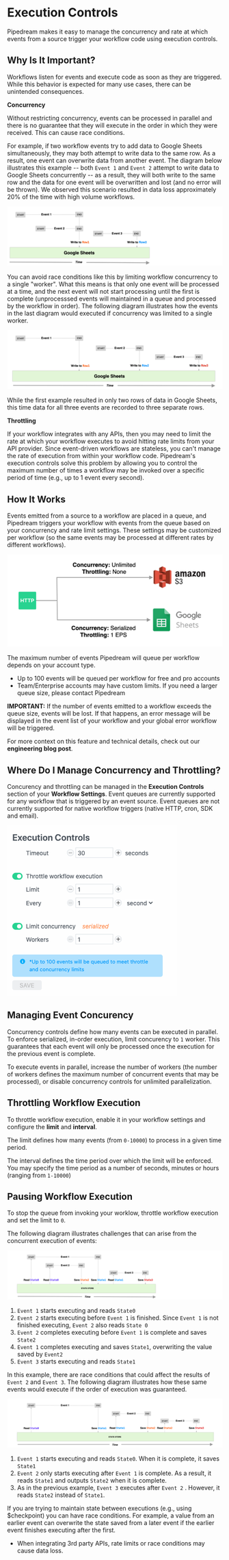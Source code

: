 # Execution Controls

Pipedream makes it easy to manage the concurrency and rate at which events from a source trigger your workflow code using execution controls.

## Why Is It Important?

Workflows listen for events and execute code as soon as they are triggered. While this behavior is expected for many use cases, there can be unintended consequences. 

**Concurrency**

Without restricting concurrency, events can be processed in parallel and there is no guarantee that they will execute in the order in which they were received. This can cause race conditions. 

For example, if two workflow events try to add data to Google Sheets simultaneously, they may both attempt to write data to the same row. As a result, one event can overwrite data from another event. The diagram below illustrates this example -- both `Event 1` and `Event 2` attempt to write data to Google Sheets concurrently -- as a result, they will both write to the same row and the data for one event will be overwritten and lost (and no error will be thrown). We observed this scenario resulted in data loss approximately 20% of the time with high volume workflows.

![image-20201027132901691](images/image-20201027132901691.png)

You can avoid race conditions like this by limiting workflow concurrency to a single "worker". What this means is that only one event will be processed at a time, and the next event will not start processing until the first is complete (unprocesssed events will maintained in a queue and processed by the workflow in order). The following diagram illustrates how the events in the last diagram would executed if concurrency was limited to a single worker. 

![image-20201027133308888](images/image-20201027133308888.png)

While the first example resulted in only two rows of data in Google Sheets, this time data for all three events are recorded to three separate rows.

**Throttling**

If your workflow integrates with any APIs, then you may need to limit the rate at which your workflow executes to avoid hitting rate limits from your API provider. Since event-driven workflows are stateless, you can't manage the rate of execution from within your workflow code. Pipedream's execution controls solve this problem by allowing you to control the maximum number of times a workflow may be invoked over a specific period of time (e.g., up to 1 event every second).

## How It Works

Events emitted from a source to a workflow are placed in a queue, and Pipedream triggers your workflow with events from the queue based on your concurrency and rate limit settings. These settings may be customized per workflow (so the same events may be processed at different rates by different workflows).

![image-20201027145847752](images/image-20201027145847752.png)

The maximum number of events Pipedream will queue per workflow depends on your account type.

- Up to 100 events will be queued per workflow for free and pro accounts
- Team/Enterprise accounts may have custom limits. If you need a larger queue size, please contact Pipedream

**IMPORTANT:** If the number of events emitted to a workflow exceeds the queue size, events will be lost. If that happens, an error message will be displayed in the event list of your workflow and your global error workflow will be triggered.

For more context on this feature and technical details, check out our **engineering blog post**.

## Where Do I Manage Concurrency and Throttling?

Concurency and throttling can be managed in the **Execution Controls** section of your **Workflow Settings**. Event queues are currently supported for any workflow that is triggered by an event source. Event queues are not currently supported for native workflow triggers (native HTTP, cron, SDK and email).



![image-20201027120141750](images/image-20201027120141750.png)

## Managing Event Concurency

Concurrency controls define how many events can be executed in parallel. To enforce serialized, in-order execution, limit concurency to `1` worker. This guarantees that each event will only be processed once the execution for the previous event is complete. 

To execute events in parallel, increase the number of workers (the number of workers defines the maximum number of concurrent events that may be processed), or disable concurrency controls for unlimited parallelization.

## Throttling Workflow Execution

To throttle workflow execution, enable it in your workflow settings and configure the **limit** and **interval**.

The limit defines how many events (from `0-10000`) to process in a given time period.

The interval defines the time period over which the limit will be enforced. You may specify the time period as a number of seconds, minutes or hours (ranging from `1-10000`) 

## Pausing Workflow Execution

To stop the queue from invoking your worklow, throttle workflow execution and set the limit to `0`.















The following diagram illustrates challenges that can arise from the concurrent execution of events:

![image-20201027124959905](images/image-20201027124959905.png)

1. `Event 1` starts executing and reads `State0`
2. `Event 2` starts executing before `Event 1` is finished. Since `Event 1` is not finished executing, `Event 2` also reads `State 0`
3. `Event 2` completes executing before `Event 1` is complete and saves `State2`
4. `Event 1` completes executing and saves `State1`, overwriting the value saved by `Event2`
5. `Event 3` starts executing and reads `State1`

In this example, there are race conditions that could affect the results of `Event 2` and `Event 3`. The following diagram illustrates how these same events would execute if the order of execution was guaranteed. 

![image-20201027125010252](images/image-20201027125010252.png)

1. `Event 1` starts executing and reads `State0`. When it is complete, it saves `State1`
2. `Event 2` only starts executing after `Event 1` is complete. As a result, it reads `State1` and outputs `State2` when it is complete.
3. As in the previous example, `Event 3` executes after `Event 2` . However, it reads `State2` instead of `State1`.

If you are trying to maintain state between executions (e.g., using $checkpoint) you can have race conditions. For example, a value from an earlier event can overwrite the state saved from a later event if the earlier event finishes executing after the first.

- When integrating 3rd party APIs, rate limits or race conditions may cause data loss. 

